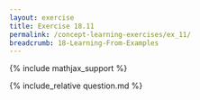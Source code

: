 ```yaml
---
layout: exercise
title: Exercise 18.11
permalink: /concept-learning-exercises/ex_11/
breadcrumb: 18-Learning-From-Examples
---
```


{% include mathjax_support %}

<div><i class="arrow-up loader" data-chapter="concept-learning-exercises" data-exercise="ex_11" data-rating="0"></i></div>
{% include_relative question.md %}
